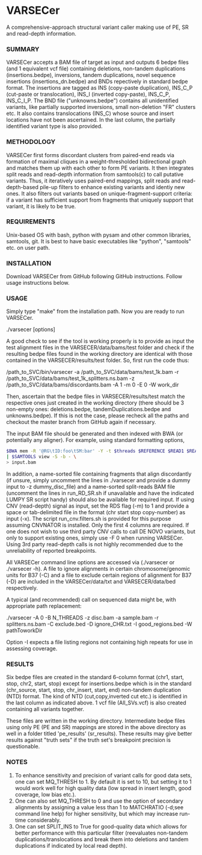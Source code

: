 # VARSECer
A comprehensive-approach structural variant caller making use of PE, SR and read-depth information.

### SUMMARY

VARSECer accepts a BAM file of target as input and outputs 6 bedpe files (and 1 equivalent vcf file) containing deletions, non-tandem duplications (insertions.bedpe), inversions, tandem duplications, novel sequence insertions (insertions_dn.bedpe) and BNDs repectively in standard bedpe format. The insertions are tagged as INS (copy-paste duplication), INS_C_P (cut-paste or translocation), INS_I (inverted copy-paste), INS_C_P, INS_C_I_P. The BND file ("unknowns.bedpe") contains all unidentified variants, like partially supported inversions, small non-deletion "FR" clusters etc. It also contains translocations (INS_C) whose source and insert locations have not been ascertained. In the last column, the partially identified variant type is also provided.

### METHODOLOGY

VARSECer first forms discordant clusters from paired-end reads via formation of maximal cliques in a weight-thresholded bidirectional graph and matches them up with each other to form PE variants. It then integrates split reads and read-depth information from samtools(c) to call putative variants. Thus, it iteratively uses paired-end mappings, split reads and read-depth-based pile-up filters to enhance existing variants and identiy new ones. It also filters out variants based on unique-fragment-support criteria: if a variant has sufficient support from fragments that uniquely support that variant, it is likely to be true. 

### REQUIREMENTS

Unix-based OS with bash, python with pysam and other common libraries, samtools, git. It is best to have basic executables like "python", "samtools" etc. on user path. 

### INSTALLATION

Download VARSECer from GitHub following GitHub instructions. Follow usage instructions below. 

### USAGE

Simply type "make" from the installation path. Now you are ready to run VARSECer.

./varsecer [options]

A good check to see if the tool is working properly is to provide as input the test alignment files in the VARSECER/data/bams/test folder and check if the resulting bedpe files found in the working directory are identical with those contained in the VARSECER/results/test folder. So, first run the code thus:

/path_to_SVC/bin/varsecer -a /path_to_SVC/data/bams/test_1k.bam -r /path_to_SVC/data/bams/test_1k_splitters.ns.bam -z /path_to_SVC/data/bams/discordants.bam -A 1 -m 0 -E 0 -W work_dir

Then, ascertain that the bedpe files in VARSECER/results/test match the respective ones just created in the working directory (there should be 3 non-empty ones: deletions.bedpe, tandemDuplications.bedpe and unknowns.bedpe). If this is not the case, please recheck all the paths and checkout the master branch from GitHub again if necessary.

The input BAM file should be generated and then indexed with BWA (or potentially any aligner). For example, using standard formatting options,

```bash
$BWA mem -R '@RG\tID:foo\tSM:bar' -Y -t $threads $REFERENCE $READ1 $READ2 \
| $SAMTOOLS view -S -b - \
> input.bam
```

In addition, a name-sorted file containing fragments that align discordantly (if unsure, simply uncomment the lines in ./varsecer and provide a dummy input to -z dummy_disc_file) and a name-sorted split-reads BAM file (uncomment the lines in run_RD_SR.sh if unavailable and have the indicated LUMPY SR script handy) should also be available for required input. If using CNV (read-depth) signal as input, set the RDS flag (-m) to 1 and provide a space or tab-delimited file in the format (chr start stop copy-number) as input (-x). The script run_cnv.filters.sh is provided for this purpose assuming CNVNATOR is installed. Only the first 4 columns are required. If one does not wish to use third party CNV calls to call DE NOVO variants, but only to support existing ones, simply use -F 0 when running VARSECer. Using 3rd party read-depth calls is not highly recommended due to the unreliability of reported breakpoints.

All VARSECer command line options are accessed via (./varsecer or ./varsecer -h). A file to ignore alignments in certain chromosome/genomic units for B37 (-C) and a file to exclude certain regions of alignment for B37 (-D) are included in the VARSECer/data/txt and VARSECER/data/bed respectively.

A typical (and recommended) call on sequenced data might be, with appropriate path replacement:

./varsecer -A 0 -B N_THREADS -z disc.bam -a sample.bam -r splitters.ns.bam -C exclude.bed -D ignore_CHR.txt -I good_regions.bed -W pathToworkDir

Option -I expects a file listing regions not containing high repeats for use in assessing coverage.

### RESULTS

Six bedpe files are created in the standard 6-column format (chr1, start, stop, chr2, start, stop) except for insertions.bedpe which is in the standard (chr_source, start, stop, chr_insert, start, end) non-tandem duplication (NTD) format. The kind of NTD (cut,copy,inverted cut etc.) is identified in the last column as indicated above. 1 vcf file (All_SVs.vcf) is also created containing all variants together.

These files are written in the working directory. Intermediate bedpe files using only PE (PE and SR) mappings are stored in the above directory as well in a folder titled 'pe_results' (sr_results). These results may give better results against "truth sets" if the truth set's breakpoint precision is questionable.

### NOTES

1. To enhance sensitivity  and precision of variant calls for good data sets, one can set MQ_THRESH to 1. By default it is set to 10, but setting it to 1 would work well for high quality data (low spread in insert length, good coverage, low bias etc.). 
2. One can also set MQ_THRESH to 0 and use the option of secondary alignments by assigning a value less than 1 to MATCHRATIO (-d;see command line help) for higher sensitivity, but which may increase run-time considerably.
3. One can set SPLIT_INS to True for good-quality data which allows for better performance with this particular filter (reevaluates non-tandem duplications/translocations and break them into deletions and tandem duplications if indicated by local read depth). 
